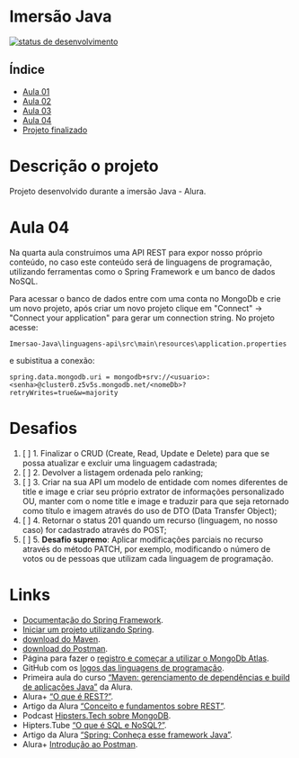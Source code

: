 # Imersão Java
[![status de desenvolvimento](https://img.shields.io/badge/STATUS-Em_desenvolvimento-ansicolortags.svg)](https://shields.io/)

## Índice

* [Aula 01](https://github.com/LevoratoJoao/Imersao-Java/tree/aula01)
* [Aula 02](https://github.com/LevoratoJoao/Imersao-Java/tree/aula02)
* [Aula 03](https://github.com/LevoratoJoao/Imersao-Java/tree/aula03)
* [Aula 04](https://github.com/LevoratoJoao/Imersao-Java/tree/aula04)
* [Projeto finalizado](https://github.com/LevoratoJoao/Imersao-Java/tree/main)

# Descrição o projeto
Projeto desenvolvido durante a imersão Java - Alura.

<!-- # Aula 01
Durante a aula 01 foi contruido uma aplicação para consumir a API do IMDb e exibir os filmes mais populares, destacando seus pôsteres e visualizando sua classificação.
## Desafios
  1. [ ] 1. Consumir o endpoint de filmes mais populares da API do IMDB. Procure também, na documentação da API do IMDB, o endpoint que retorna as melhores séries e o que retorna as séries mais populares.
  2. [ ] 2. Usar sua criatividade para deixar a saída dos dados mais bonitinha: usar emojis com código UTF-8, mostrar a nota do filme como estrelinhas, decorar o terminal com cores, negrito e itálico usando códigos ANSI, e mais!
  3. [ ] 3. Colocar a chave da API do IMDB em algum lugar fora do código como um arquivo de configuração (p. ex, um arquivo .properties) ou uma variável de ambiente
  4. [ ] 4. Mudar o JsonParser para usar uma biblioteca de parsing de JSON como Jackson ou GSON
  5. [ ] 5. **Desafio supremo**: criar alguma maneira para você dar uma avaliação ao filme, puxando de algum arquivo de configuração OU pedindo a avaliação para o usuário digitar no terminal.

## Links
* Documentação da classe [HttpRequest do pacote java.net.http](https://docs.oracle.com/en/java/javase/17/docs/api/java.net.http/java/net/http/HttpRequest.html).
* [Biblioteca Jackson, que faz parse de JSON](https://github.com/FasterXML/jackson).
* Site para [Expressões Regulares](https://regex101.com).
* Artigo: [README](https://www.alura.com.br/artigos/escrever-bom-readme).
* Artigo: [O que é json](https://www.alura.com.br/artigos/o-que-e-json).
* Artigo: [Cores no terminal](https://www.alura.com.br/artigos/decorando-terminal-cores-emojis).
* Artigo: [VS Code para Java](https://www.alura.com.br/artigos/desenvolvendo-aplicacoes-java-vs-code).

# Aula 02
Na segunda aula foi criado um gerador de figurinhas explorando outras bibliotecas nativas do Java

## Desafios
  1. [ ] 1. Ler a documentação da classe abstrata InputStream.
  2. [ ] 2. Centralizar o texto na figurinha.
  3. [x] 3. Fazer um pacote no Whatsapp e/ou Telegram com as suas próprias figurinhas!
  4. [x] 4. Criar diretório de saída das imagens, se ainda não existir.
  5. [ ] 5. Colocar outra fonte como a Comic Sans ou a Impact, a fonte usada em memes.
  6. [ ] 6. Colocar uma imagem de você que está fazendo esse curso sorrindo, fazendo joinha!
  7. [ ] 7. Colocar contorno (outline) no texto da imagem.
  8. [ ] 8. Tratar as imagens retornadas pela API do IMDB para pegar uma imagem maior ao invés dos thumbnails. Opções: pegar a URL da imagem e remover o trecho mostrado durante a aula ou consumir o endpoint de posters da API do IMDB (mais trabalhoso), tratando o JSON retornado.
  9. [ ] 9. Fazer com que o texto da figurinha seja personalizado de acordo com as classificações do IMDB.
  10. [ ] 10. **Desafio supremo:** usar alguma biblioteca de manipulação de imagens como [OpenCV](https://github.com/opencv-java) pra extrair imagem principal e contorná-la.

## Links

* Documentação do [pacote javax.imageio](https://docs.oracle.com/en/java/javase/17/docs/api/java.desktop/javax/imageio/package-summary.html), que trata de leitura e escrita de imagens.
* Documentação da [classe BufferedImage](https://docs.oracle.com/en/java/javase/17/docs/api/java.desktop/java/awt/image/BufferedImage.html), que representa uma imagem no Java
* Documentação da classe [Graphics2D](https://docs.oracle.com/en/java/javase/17/docs/api/java.desktop/java/awt/Graphics2D.html), a “caneta” que permite escrever, desenhar e imprimir outras imagens em uma imagem original.
* Documentação da [abstração InputStream](https://docs.oracle.com/en/java/javase/17/docs/api/java.base/java/io/InputStream.html), que representa um fluxo de leitura de dados de qualquer fonte, como arquivos, URLs, entre outros.
* [Java Polimorfismo: entenda herança e interfaces](https://www.alura.com.br/conteudo/java-heranca-interfaces-polimorfismo).
* Apêndice da apostila [Java e Orientação a Objetos](https://www.alura.com.br/apostila-java-orientacao-objetos/apendice-pacote-java-io) da Alura sobre o pacote java.io que explica com mais detalhes a abstração InputStream.

# Aula 03
Nesta aula o código foi refatorado e estruturado em orientação a objtos para assim facilitar o entendimento e de uma maneira que facilitasse o consumo e uma API diferente

## Desafios
1. [ ] 1. Transformar a classe que representa os conteúdos em um Record, disponível a partir do Java 16
2. [ ] 2. Criar as suas próprias exceções e usá-las na classe que implementa o cliente HTTP
3. [ ] 3. Usar recursos do Java 8 e posterior, como Streams e Lambdas, para mapear uma lista em uma outra
4. [ ] 4. Criar uma Enum que une, como configurações, a URL da API e o extrator utilizado
5. [ ]5. **Desafio supremo:** consumir outras APIs que contém imagens, como a da Marvel, que é bem diferente. [Repositório com APIs públicas](https://github.com/public-apis/public-apis).

## Links
* Artigo na Alura “[Como não aprender Java e Orientação a Objetos: getters e setters](https://www.alura.com.br/artigos/nao-aprender-oo-getters-e-setters)”.
* Artigo na Alura “[Como não aprender Java e Orientação a Objetos: herança](https://www.alura.com.br/artigos/como-nao-aprender-orientacao-a-objetos-heranca)”.
* Podcast Hipsters.tech sobre [Práticas de Orientação a Objetos](https://www.alura.com.br/podcast/praticas-de-orientacao-a-objetos-hipsters-129-a453).
* Podcast Hipsters.tech sobre [Design Patterns]().
* Podcast Hipsters.tech sobre [SOLID](https://www.alura.com.br/podcast/solid-codigo-bom-e-bonito-hipsters-ponto-tech-219-a649). -->

# Aula 04
Na quarta aula construimos uma API REST para expor nosso próprio conteúdo, no caso este conteúdo será de linguagens de programação, utilizando ferramentas como o Spring Framework e um banco de dados NoSQL.

<!--Explicação - Spring Framework -->

Para acessar o banco de dados entre com uma conta no MongoDb e crie um novo projeto, após criar um novo projeto clique em "Connect" -> "Connect your application" para gerar um connection string. No projeto acesse:
```
Imersao-Java\linguagens-api\src\main\resources\application.properties
```
e subistitua a conexão:
```
spring.data.mongodb.uri = mongodb+srv://<usuario>:<senha>@cluster0.z5v5s.mongodb.net/<nomeDb>?retryWrites=true&w=majority
```
<!--Explicação - Postman -->

# Desafios
1. [ ] 1. Finalizar o CRUD (Create, Read, Update e Delete) para que se possa atualizar e excluir uma linguagem cadastrada;
2. [ ] 2. Devolver a listagem ordenada pelo ranking;
3. [ ] 3. Criar na sua API um modelo de entidade com nomes diferentes de title e image e criar seu próprio extrator de informações personalizado OU, manter com o nome title e image e traduzir para que seja retornado como título e imagem através do uso de DTO (Data Transfer Object);
4. [ ] 4. Retornar o status 201 quando um recurso (linguagem, no nosso caso) for cadastrado através do POST;
5. [ ] 5. **Desafio supremo**: Aplicar modificações parciais no recurso através do método PATCH, por exemplo, modificando o número de votos ou de pessoas que utilizam cada linguagem de programação.

# Links
* [Documentação do Spring Framework](https://spring.io).
* [Iniciar um projeto utilizando Spring](https://start.spring.io).
* [download do Maven](https://maven.apache.org/download.cgi).
* [download do Postman](https://www.postman.com).
* Página para fazer o [registro e começar a utilizar o MongoDb Atlas](https://www.mongodb.com/cloud/atlas/register).
* GitHub com os [logos das linguagens de programação](https://github.com/abrahamcalf/programming-languages-logos).
* Primeira aula do curso [“Maven: gerenciamento de dependências e build de aplicações Java”](https://www.alura.com.br/conteudo/maven-gerenciamento-dependencias-build-aplicacoes-java) da Alura.
* Alura+ [“O que é REST?”](https://www.youtube.com/watch?v=weQ8ssA6iBU).
* Artigo da Alura [“Conceito e fundamentos sobre REST”](https://www.alura.com.br/artigos/rest-conceito-e-fundamentos).
* Podcast [Hipsters.Tech sobre MongoDB](https://www.hipsters.tech/mongodb-hipsters-ponto-tech-305/).
* Hipters.Tube [“O que é SQL e NoSQL?”](https://www.youtube.com/watch?v=aure5d3B88g).
* Artigo da Alura [“Spring: Conheça esse framework Java”](https://www.alura.com.br/artigos/spring-conheca-esse-framework-java).
* Alura+ [Introdução ao Postman](https://www.youtube.com/watch?v=op81bMbgZXs).


